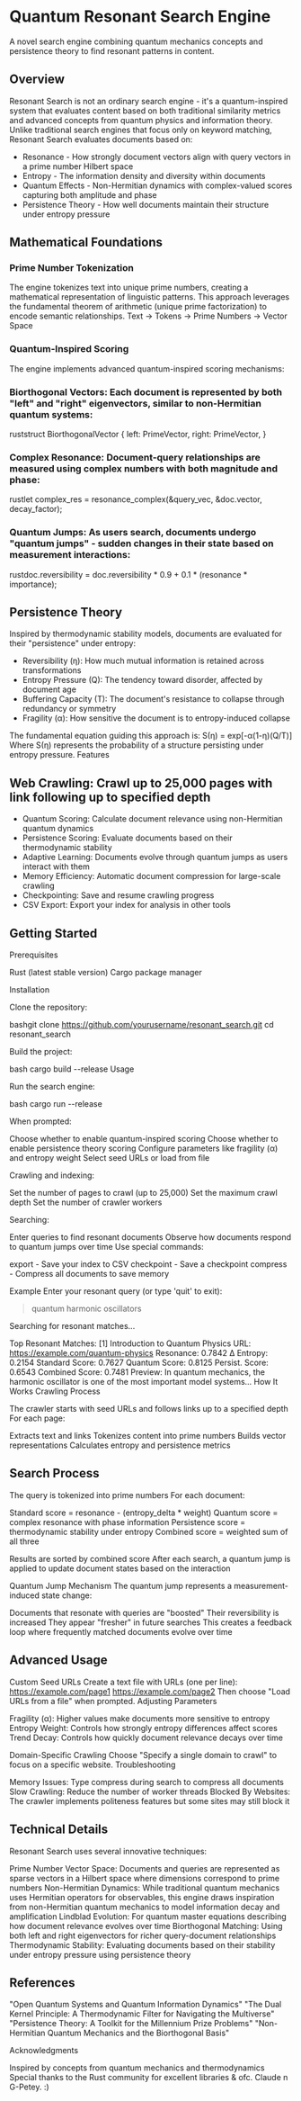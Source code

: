 # Quantum Resonant Search Engine
A novel search engine combining quantum mechanics concepts and persistence theory to find resonant patterns in content.

## Overview
Resonant Search is not an ordinary search engine - it's a quantum-inspired system that evaluates content based on both traditional similarity metrics and advanced concepts from quantum physics and information theory. Unlike traditional search engines that focus only on keyword matching, Resonant Search evaluates documents based on:

- Resonance - How strongly document vectors align with query vectors in a prime number Hilbert space
- Entropy - The information density and diversity within documents
- Quantum Effects - Non-Hermitian dynamics with complex-valued scores capturing both amplitude and phase
- Persistence Theory - How well documents maintain their structure under entropy pressure

## Mathematical Foundations
### Prime Number Tokenization
The engine tokenizes text into unique prime numbers, creating a mathematical representation of linguistic patterns. This approach leverages the fundamental theorem of arithmetic (unique prime factorization) to encode semantic relationships.
Text → Tokens → Prime Numbers → Vector Space

### Quantum-Inspired Scoring
The engine implements advanced quantum-inspired scoring mechanisms:

### Biorthogonal Vectors: Each document is represented by both "left" and "right" eigenvectors, similar to non-Hermitian quantum systems:

ruststruct BiorthogonalVector {
    left: PrimeVector,
    right: PrimeVector,
}

### Complex Resonance: Document-query relationships are measured using complex numbers with both magnitude and phase:

rustlet complex_res = resonance_complex(&query_vec, &doc.vector, decay_factor);

### Quantum Jumps: As users search, documents undergo "quantum jumps" - sudden changes in their state based on measurement interactions:

rustdoc.reversibility = doc.reversibility * 0.9 + 0.1 * (resonance * importance);

## Persistence Theory
Inspired by thermodynamic stability models, documents are evaluated for their "persistence" under entropy:

- Reversibility (η): How much mutual information is retained across transformations
- Entropy Pressure (Q): The tendency toward disorder, affected by document age
- Buffering Capacity (T): The document's resistance to collapse through redundancy or symmetry
- Fragility (α): How sensitive the document is to entropy-induced collapse

The fundamental equation guiding this approach is:
S(η) = exp[-α(1-η)(Q/T)]
Where S(η) represents the probability of a structure persisting under entropy pressure.
Features

## Web Crawling: Crawl up to 25,000 pages with link following up to specified depth
- Quantum Scoring: Calculate document relevance using non-Hermitian quantum dynamics
- Persistence Scoring: Evaluate documents based on their thermodynamic stability
- Adaptive Learning: Documents evolve through quantum jumps as users interact with them
- Memory Efficiency: Automatic document compression for large-scale crawling
- Checkpointing: Save and resume crawling progress
- CSV Export: Export your index for analysis in other tools

## Getting Started
Prerequisites

Rust (latest stable version)
Cargo package manager

Installation

Clone the repository:

bashgit clone https://github.com/yourusername/resonant_search.git
cd resonant_search

Build the project:

bash
cargo build --release
Usage

Run the search engine:

bash
cargo run --release

When prompted:

Choose whether to enable quantum-inspired scoring
Choose whether to enable persistence theory scoring
Configure parameters like fragility (α) and entropy weight
Select seed URLs or load from file


Crawling and indexing:

Set the number of pages to crawl (up to 25,000)
Set the maximum crawl depth
Set the number of crawler workers


Searching:

Enter queries to find resonant documents
Observe how documents respond to quantum jumps over time
Use special commands:

export - Save your index to CSV
checkpoint - Save a checkpoint
compress - Compress all documents to save memory





Example
Enter your resonant query (or type 'quit' to exit):
> quantum harmonic oscillators

Searching for resonant matches...

Top Resonant Matches:
[1] Introduction to Quantum Physics
    URL:            https://example.com/quantum-physics
    Resonance:      0.7842
    Δ Entropy:      0.2154
    Standard Score: 0.7627
    Quantum Score:  0.8125
    Persist. Score: 0.6543
    Combined Score: 0.7481
    Preview:        In quantum mechanics, the harmonic oscillator is one of the most important model systems...
How It Works
Crawling Process

The crawler starts with seed URLs and follows links up to a specified depth
For each page:

Extracts text and links
Tokenizes content into prime numbers
Builds vector representations
Calculates entropy and persistence metrics



## Search Process

The query is tokenized into prime numbers
For each document:

Standard score = resonance - (entropy_delta * weight)
Quantum score = complex resonance with phase information
Persistence score = thermodynamic stability under entropy
Combined score = weighted sum of all three


Results are sorted by combined score
After each search, a quantum jump is applied to update document states based on the interaction

Quantum Jump Mechanism
The quantum jump represents a measurement-induced state change:

Documents that resonate with queries are "boosted"
Their reversibility is increased
They appear "fresher" in future searches
This creates a feedback loop where frequently matched documents evolve over time

## Advanced Usage
Custom Seed URLs
Create a text file with URLs (one per line):
https://example.com/page1
https://example.com/page2
Then choose "Load URLs from a file" when prompted.
Adjusting Parameters

Fragility (α): Higher values make documents more sensitive to entropy
Entropy Weight: Controls how strongly entropy differences affect scores
Trend Decay: Controls how quickly document relevance decays over time

Domain-Specific Crawling
Choose "Specify a single domain to crawl" to focus on a specific website.
Troubleshooting

Memory Issues: Type compress during search to compress all documents
Slow Crawling: Reduce the number of worker threads
Blocked By Websites: The crawler implements politeness features but some sites may still block it

## Technical Details
Resonant Search uses several innovative techniques:

Prime Number Vector Space: Documents and queries are represented as sparse vectors in a Hilbert space where dimensions correspond to prime numbers
Non-Hermitian Dynamics: While traditional quantum mechanics uses Hermitian operators for observables, this engine draws inspiration from non-Hermitian quantum mechanics to model information decay and amplification
Lindblad Evolution: For quantum master equations describing how document relevance evolves over time
Biorthogonal Matching: Using both left and right eigenvectors for richer query-document relationships
Thermodynamic Stability: Evaluating documents based on their stability under entropy pressure using persistence theory

## References

"Open Quantum Systems and Quantum Information Dynamics"
"The Dual Kernel Principle: A Thermodynamic Filter for Navigating the Multiverse"
"Persistence Theory: A Toolkit for the Millennium Prize Problems"
"Non-Hermitian Quantum Mechanics and the Biorthogonal Basis"

Acknowledgments

Inspired by concepts from quantum mechanics and thermodynamics
Special thanks to the Rust community for excellent libraries
& ofc. Claude n G-Petey. :)